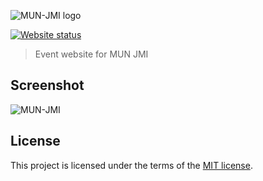 ![MUN-JMI logo](https://munjmi.vercel.app/res/images/logos/light.png)

[![Website status](https://img.shields.io/website-up-down-green-red/https/munjmi.vercel.app.svg?label=Website%20status&style=for-the-badge)](https://munjmi.vercel.app)

> Event website for MUN JMI

## Screenshot

![MUN-JMI](https://res.cloudinary.com/mohdusman1/image/upload/v1671354798/xxbooxut3yhbzmixgtnl.png)

## License

This project is licensed under the terms of the [MIT license](LICENSE).
